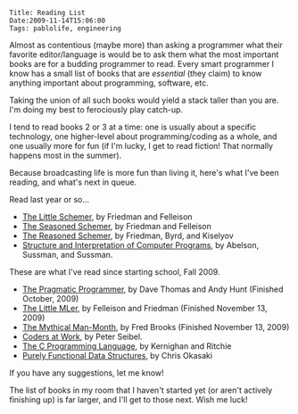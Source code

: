     Title: Reading List
    Date:2009-11-14T15:06:00
    Tags: pablolife, engineering

Almost as contentious (maybe more) than asking a programmer what their favorite
editor/language is would be to ask them what the most important books
are for a budding programmer to read. Every smart programmer I know has a
small list of books that are _essential_ (they claim) to know anything
important about programming, software, etc.

Taking the union of all such books would yield a stack taller than you are.
I'm doing my best to ferociously play catch-up.

I tend to read books 2 or 3 at a time: one is usually about a specific
technology, one higher-level about programming/coding as a whole, and one
usually more for fun (if I'm lucky, I get to read fiction! That normally
happens most in the summer).

Because broadcasting life is more fun than living it, here's what I've been
reading, and what's next in queue.

Read last year or so...


* [The Little Schemer][1], by Friedman and Felleison
* [The Seasoned Schemer][2], by Friedman and Felleison
* [The Reasoned Schemer][3], by Friedman, Byrd, and Kiselyov
* [Structure and Interpretation of Computer Programs][4], by Abelson, Sussman, and Sussman.

These are what I've read since starting school, Fall 2009.

* [The Pragmatic Programmer][5], by Dave Thomas and Andy Hunt (Finished October, 2009)
* [The Little MLer][6], by Felleison and Friedman (Finished November 13, 2009)
* [The Mythical Man-Month][7], by Fred Brooks (Finished November 13, 2009)
* [Coders at Work][8], by Peter Seibel.
* [The C Programming Language][9], by Kernighan and Ritchie
* [Purely Functional Data Structures][10], by Chris Okasaki

If you have any suggestions, let me know!

The list of books in my room that I haven't started yet (or aren't actively
finishing up) is far larger, and I'll get to those next. Wish me luck!


   [1]: http://www.ccs.neu.edu/home/matthias/BTLS
   [2]: http://www.ccs.neu.edu/home/matthias/BTSS/
   [3]: http://mitpress.mit.edu/catalog/item/default.asp?ttype=2&tid=10663%20
   [4]: http://mitpress.mit.edu/sicp/full-text/book/book.html
   [5]: http://www.pragprog.com/the-pragmatic-programmer
   [6]: http://www.ccs.neu.edu/home/matthias/BTML/
   [7]: http://en.wikipedia.org/wiki/The_Mythical_Man-Month
   [8]: http://www.codersatwork.com/
   [9]: http://cm.bell-labs.com/cm/cs/cbook/%20
   [10]: http://okasaki.blogspot.com/2008/02/ten-years-of-purely-functional-data.html
